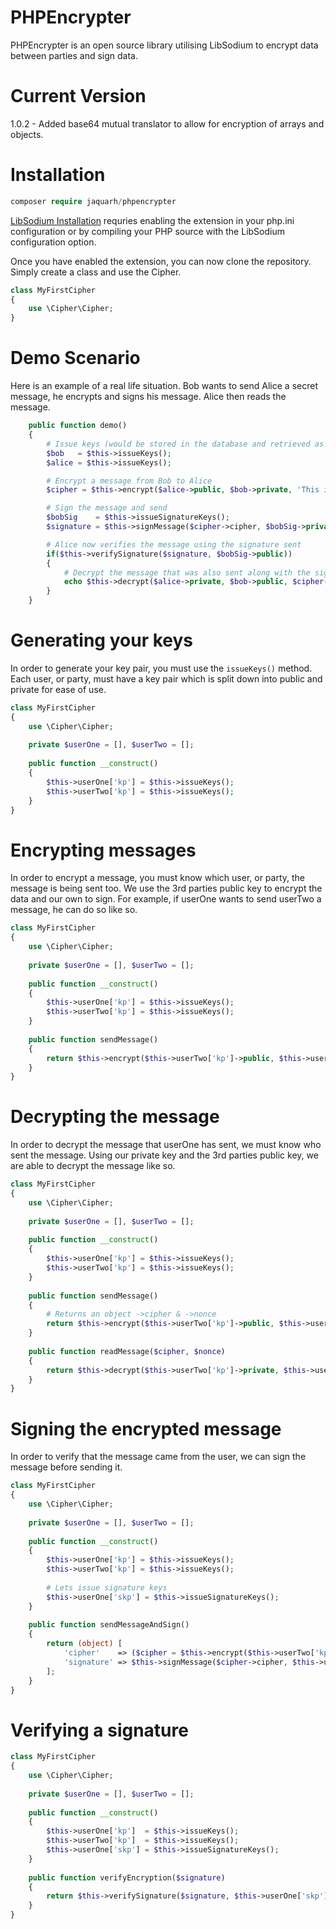 # PHPEncrypter
PHPEncrypter is an open source library utilising LibSodium to encrypt data between parties and sign data.

# Current Version
1.0.2 - Added base64 mutual translator to allow for encryption of arrays and objects.

# Installation
```php
composer require jaquarh/phpencrypter
```

[LibSodium Installation](http://php.net/manual/en/sodium.installation.php) requries enabling the extension in your php.ini configuration or by compiling your PHP source with the LibSodium configuration option.

Once you have enabled the extension, you can now clone the repository. Simply create a class and use the Cipher.

```php
class MyFirstCipher
{
    use \Cipher\Cipher;
}
```

# Demo Scenario
Here is an example of a real life situation. Bob wants to send Alice a secret message, he encrypts and signs his message. Alice then reads the message.

```php
    public function demo()
    {
        # Issue keys (would be stored in the database and retrieved as needed)
        $bob   = $this->issueKeys();
        $alice = $this->issueKeys();

        # Encrypt a message from Bob to Alice
        $cipher = $this->encrypt($alice->public, $bob->private, 'This is a test message');

        # Sign the message and send
        $bobSig    = $this->issueSignatureKeys();
        $signature = $this->signMessage($cipher->cipher, $bobSig->private);

        # Alice now verifies the message using the signature sent
        if($this->verifySignature($signature, $bobSig->public))
        {
            # Decrypt the message that was also sent along with the signature and nonce
            echo $this->decrypt($alice->private, $bob->public, $cipher->cipher, $cipher->nonce);
        }
    }
```

# Generating your keys
In order to generate your key pair, you must use the `issueKeys()` method. Each user, or party, must have a key pair which is split down into public and private for ease of use.

```php
class MyFirstCipher
{
    use \Cipher\Cipher;
    
    private $userOne = [], $userTwo = [];
    
    public function __construct()
    {
        $this->userOne['kp'] = $this->issueKeys();
        $this->userTwo['kp'] = $this->issueKeys();
    }
}
```

# Encrypting messages
In order to encrypt a message, you must know which user, or party, the message is being sent too. We use the 3rd parties public key to encrypt the data and our own to sign. For example, if userOne wants to send userTwo a message, he can do so like so.

```php
class MyFirstCipher
{
    use \Cipher\Cipher;
    
    private $userOne = [], $userTwo = [];
    
    public function __construct()
    {
        $this->userOne['kp'] = $this->issueKeys();
        $this->userTwo['kp'] = $this->issueKeys();
    }
    
    public function sendMessage()
    {
        return $this->encrypt($this->userTwo['kp']->public, $this->userOne['kp']->private, 'User ones secret message to user two');
    }
}
```

# Decrypting the message
In order to decrypt the message that userOne has sent, we must know who sent the message. Using our private key and the 3rd parties public key, we are able to decrypt the message like so.

```php
class MyFirstCipher
{
    use \Cipher\Cipher;
    
    private $userOne = [], $userTwo = [];
    
    public function __construct()
    {
        $this->userOne['kp'] = $this->issueKeys();
        $this->userTwo['kp'] = $this->issueKeys();
    }
    
    public function sendMessage()
    {
        # Returns an object ->cipher & ->nonce
        return $this->encrypt($this->userTwo['kp']->public, $this->userOne['kp']->private, 'User ones secret message to user two');
    }
    
    public function readMessage($cipher, $nonce)
    {
        return $this->decrypt($this->userTwo['kp']->private, $this->userOne['kp']->public, $cipher, $nonce);
    }
}
```

# Signing the encrypted message
In order to verify that the message came from the user, we can sign the message before sending it.

```php
class MyFirstCipher
{
    use \Cipher\Cipher;
    
    private $userOne = [], $userTwo = [];
    
    public function __construct()
    {
        $this->userOne['kp'] = $this->issueKeys();
        $this->userTwo['kp'] = $this->issueKeys();
        
        # Lets issue signature keys
        $this->userOne['skp'] = $this->issueSignatureKeys();
    }
    
    public function sendMessageAndSign()
    {
        return (object) [
            'cipher'    => ($cipher = $this->encrypt($this->userTwo['kp']->public, $this->userOne['kp']->private, 'User ones secret message to user two')),
            'signature' => $this->signMessage($cipher->cipher, $this->userOne['skp']->private)
        ];
    }
}
```

# Verifying a signature
```php
class MyFirstCipher
{
    use \Cipher\Cipher;
    
    private $userOne = [], $userTwo = [];
    
    public function __construct()
    {
        $this->userOne['kp']  = $this->issueKeys();
        $this->userTwo['kp']  = $this->issueKeys();
        $this->userOne['skp'] = $this->issueSignatureKeys();
    }
    
    public function verifyEncryption($signature)
    {
        return $this->verifySignature($signature, $this->userOne['skp']->public);
    }
}
```
